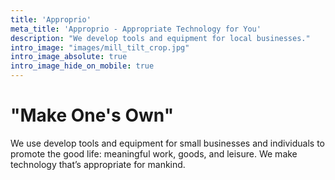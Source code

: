 ```yaml
---
title: 'Approprio'
meta_title: 'Approprio - Appropriate Technology for You'
description: "We develop tools and equipment for local businesses."
intro_image: "images/mill_tilt_crop.jpg"
intro_image_absolute: true
intro_image_hide_on_mobile: true
---
```


# "Make One's Own"

We use develop tools and equipment for small businesses and individuals to promote the good life: meaningful work, goods, and leisure. We make technology that’s appropriate for mankind.